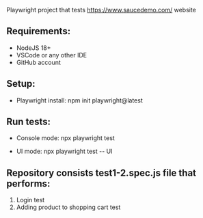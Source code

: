 Playwright project that tests https://www.saucedemo.com/ website

Requirements:
---
- NodeJS 18+
- VSCode or any other IDE
- GitHub account

Setup:
---
- Playwright install:
npm init playwright@latest    

Run tests:
---
- Console mode:
npx playwright test 

- UI mode:
npx playwright test -- UI


Repository consists test1-2.spec.js file that performs:
--
1. Login test
2. Adding product to shopping cart test
